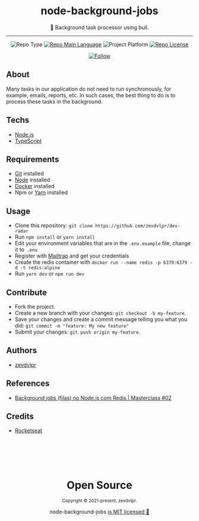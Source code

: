 <div align="center">  
  <h1>node-background-jobs</h1>  
  <p>🦬 Background task processor using bull.</p>    
  <hr />    
  <p>
      <img src="https://img.shields.io/badge/type-studie-purple" alt="Repo Type" />
      <a href="https://www.typescriptlang.org/"><img src="https://img.shields.io/badge/language-typescript-blue" alt="Repo Main Language" /></a>
      <img src="https://img.shields.io/badge/platform-backend-blueviolet" alt="Project Platform" />      
      <a href="https://github.com/zevdvlpr-studies/node-background-jobs/tree/main/LICENSE"><img src="https://img.shields.io/github/license/zevdvlpr/node-background-jobs?color=red&label=license" alt="Repo License" /></a>
  </p>     
  <p><a href="https://www.linkedin.com/in/zevdvlpr" target="_blank"><img src="https://img.shields.io/twitter/url?label=Connect%20%40zevdvlpr&logo=linkedin&url=https%3A%2F%2Fwww.twitter.com%2zevdvlpr%2F" alt="Follow" /></a><p>
</div>

## About

Many tasks in our application do not need to run synchronously, for example, emails, reports, etc. In such cases, the best thing to do is to process these tasks in the background.

## Techs

- [Node.js](https://nodejs.org)
- [TypeScript](https://www.typescriptlang.org)

## Requirements

- [Git](https://git-scm.com/) installed
- [Node](https://node.js.org/) installed
- [Docker](https://www.docker.com/) installed
- Npm or [Yarn](https://yarnpkg.com/) installed

## Usage

- Clone this repository: `git clone https://github.com/zevdvlpr/dev-radar`
- Run `npm install` or `yarn install`
- Edit your environment variables that are in the `.env.example` file, change it to` .env`
- Register with [Mailtrap](https://mailtrap.io) and get your credentials
- Create the redis container with `docker run --name redis -p 6379:6379 -d -t redis:alpine`
- Run `yarn dev` or `npm run dev`

## Contribute

- Fork the project.
- Create a new branch with your changes: `git checkout -b my-feature`.
- Save your changes and create a commit message telling you what you did: `git commit -m "feature: My new feature"`
- Submit your changes: `git push origin my-feature`.

## Authors

- [zevdvlpr](https://github.com/zevdvlpr)

## References

- [Background jobs (filas) no Node.js com Redis | Masterclass #02](https://www.youtube.com/watch?v=uonKHztGhko)

## Credits

- [Rocketseat](https://www.youtube.com/c/RocketSeat)

<br>
<br>
<br>
<br>

<div align="center">
  <h1>Open Source</h1>
  <sub>Copyright © 2021-present, zevdvlpr.</sub>  
  <p>node-background-jobs <a href="https://github.com/zevdvlpr-studies/node-background-jobs/tree/main/LICENSE">is MIT licensed 💖</a></p> 
</div>
